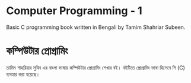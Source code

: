 # Computer Programming - 1
Basic C programming book written in Bengali by Tamim Shahriar Subeen.
# কম্পিউটার প্রোগ্রামিং 
তামিম শাহরিয়ার সুবিন এর বাংলা ভাষায় কম্পিউটার প্রোগ্রামিং শেখার বই। বইটিতে প্রোগ্রামিং ভাষা হিসেবে সি (C) ব্যবহার করা হয়েছে। 
